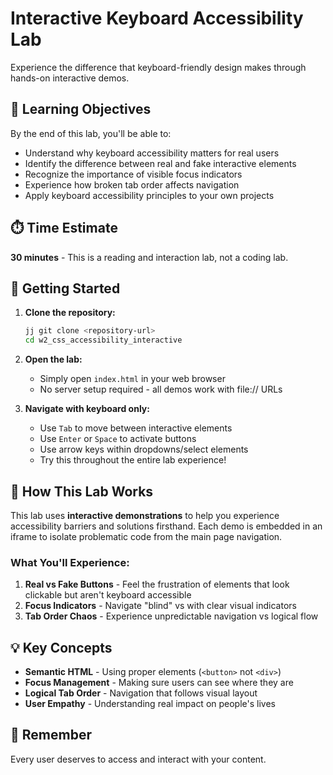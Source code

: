 # Interactive Keyboard Accessibility Lab

Experience the difference that keyboard-friendly design makes through hands-on interactive demos.

## 🎯 Learning Objectives

By the end of this lab, you'll be able to:
- Understand why keyboard accessibility matters for real users
- Identify the difference between real and fake interactive elements
- Recognize the importance of visible focus indicators
- Experience how broken tab order affects navigation
- Apply keyboard accessibility principles to your own projects

## ⏱️ Time Estimate
**30 minutes** - This is a reading and interaction lab, not a coding lab.

## 🚀 Getting Started

1. **Clone the repository:**
   ```bash
   jj git clone <repository-url>
   cd w2_css_accessibility_interactive
   ```

2. **Open the lab:**
   - Simply open `index.html` in your web browser
   - No server setup required - all demos work with file:// URLs

3. **Navigate with keyboard only:**
   - Use `Tab` to move between interactive elements
   - Use `Enter` or `Space` to activate buttons
   - Use arrow keys within dropdowns/select elements
   - Try this throughout the entire lab experience!

## 📖 How This Lab Works

This lab uses **interactive demonstrations** to help you experience accessibility barriers and solutions firsthand. Each demo is embedded in an iframe to isolate problematic code from the main page navigation.

### What You'll Experience:

1. **Real vs Fake Buttons** - Feel the frustration of elements that look clickable but aren't keyboard accessible
2. **Focus Indicators** - Navigate "blind" vs with clear visual indicators
3. **Tab Order Chaos** - Experience unpredictable navigation vs logical flow

## 💡 Key Concepts

- **Semantic HTML** - Using proper elements (`<button>` not `<div>`)
- **Focus Management** - Making sure users can see where they are
- **Logical Tab Order** - Navigation that follows visual layout
- **User Empathy** - Understanding real impact on people's lives

## 🌟 Remember

Every user deserves to access and interact with your content.

